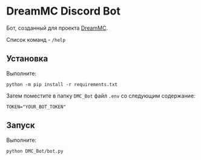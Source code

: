 # DreamMC Discord Bot

Бот, созданный для проекта [DreamMC](https://dreammc.su).

Список команд - `/help`

## Установка

Выполните:
```commandline
python -m pip install -r requirements.txt
```

Затем поместите в папку `DMC_Bot` файл `.env` со следующим содержание:
```.env
TOKEN="YOUR_BOT_TOKEN"
```

## Запуск

Выполните:
```commandline
python DMC_Bot/bot.py
```
